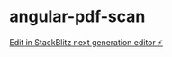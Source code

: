 # angular-pdf-scan

[Edit in StackBlitz next generation editor ⚡️](https://stackblitz.com/~/github.com/dhananjay431/angular-pdf-scan)